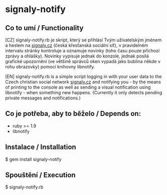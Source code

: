 # signaly-notify #

## Co to umí / Functionality ##

[CZ] signaly-notify.rb je skript, který se přihlásí Tvým uživatelským
jménem a heslem na [signaly.cz](https://signaly.cz) (česká křesťanská sociální síť),
v pravidelném intervalu stránky kontroluje a oznamuje novinky
(toho času pouze příchozí zprávy a ohlášky). Novinky vypisuje jednak
do konzole, jednak posílá grafické upozornění (ve většině správců oken
vypadá jako bublina někde v rohu obrazovky) pomocí knihovny libnotify.

[EN] signaly-notify.rb is a simple script logging in with your user data
to the Czech christian social network [signaly.cz](https://signaly.cz) and notifying you -
by the means of printing to the console as well as sending a visual notification
using libnotify - when something new happens.
(Currently it only detects pending private messages and notifications.)

## Co je potřeba, aby to běželo / Depends on: ##

* ruby >= 1.9
* libnotify

## Instalace / Installation ##

$ gem install signaly-notify

## Spouštění / Execution ##

$ signaly-notify.rb

